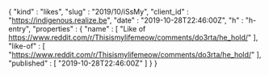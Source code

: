 {
  "kind" : "likes",
  "slug" : "2019/10/iSsMy",
  "client_id" : "https://indigenous.realize.be",
  "date" : "2019-10-28T22:46:00Z",
  "h" : "h-entry",
  "properties" : {
    "name" : [ "Like of https://www.reddit.com/r/Thisismylifemeow/comments/do3rta/he_hold/" ],
    "like-of" : [ "https://www.reddit.com/r/Thisismylifemeow/comments/do3rta/he_hold/" ],
    "published" : [ "2019-10-28T22:46:00Z" ]
  }
}
